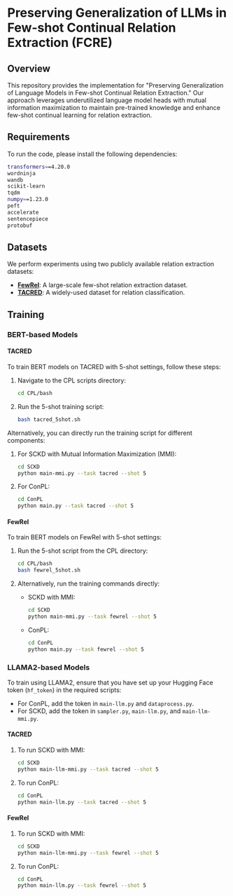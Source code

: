 # Preserving Generalization of LLMs in Few-shot Continual Relation Extraction (FCRE)

## Overview
This repository provides the implementation for "Preserving Generalization of Language Models in Few-shot Continual Relation Extraction."
Our approach leverages underutilized language model heads with mutual information maximization to maintain pre-trained knowledge and enhance few-shot continual learning for relation extraction.

## Requirements
To run the code, please install the following dependencies:
```bash
transformers==4.20.0
wordninja
wandb
scikit-learn
tqdm
numpy==1.23.0
peft
accelerate
sentencepiece
protobuf
```

## Datasets
We perform experiments using two publicly available relation extraction datasets:

- **[FewRel](https://github.com/thunlp/FewRel)**: A large-scale few-shot relation extraction dataset.
- **[TACRED](https://nlp.stanford.edu/projects/tacred/)**: A widely-used dataset for relation classification.

## Training
### BERT-based Models

#### TACRED
To train BERT models on TACRED with 5-shot settings, follow these steps:

1. Navigate to the CPL scripts directory:
   ```bash
   cd CPL/bash
   ```
2. Run the 5-shot training script:
   ```bash
   bash tacred_5shot.sh
   ```

Alternatively, you can directly run the training script for different components:

1. For SCKD with Mutual Information Maximization (MMI):
   ```bash
   cd SCKD
   python main-mmi.py --task tacred --shot 5 
   ```

2. For ConPL:
   ```bash
   cd ConPL
   python main.py --task tacred --shot 5  
   ```

#### FewRel
To train BERT models on FewRel with 5-shot settings:

1. Run the 5-shot script from the CPL directory:
   ```bash
   cd CPL/bash
   bash fewrel_5shot.sh
   ```

2. Alternatively, run the training commands directly:

   - SCKD with MMI:
     ```bash
     cd SCKD
     python main-mmi.py --task fewrel --shot 5 
     ```

   - ConPL:
     ```bash
     cd ConPL
     python main.py --task fewrel --shot 5  
     ```

### LLAMA2-based Models

To train using LLAMA2, ensure that you have set up your Hugging Face token (`hf_token`) in the required scripts:

- For ConPL, add the token in `main-llm.py` and `dataprocess.py`.
- For SCKD, add the token in `sampler.py`, `main-llm.py`, and `main-llm-mmi.py`.

#### TACRED

1. To run SCKD with MMI:
   ```bash
   cd SCKD
   python main-llm-mmi.py --task tacred --shot 5 
   ```

2. To run ConPL:
   ```bash
   cd ConPL
   python main-llm.py --task tacred --shot 5  
   ```

#### FewRel

1. To run SCKD with MMI:
   ```bash
   cd SCKD
   python main-llm-mmi.py --task fewrel --shot 5 
   ```

2. To run ConPL:
   ```bash
   cd ConPL
   python main-llm.py --task fewrel --shot 5  
   ```

